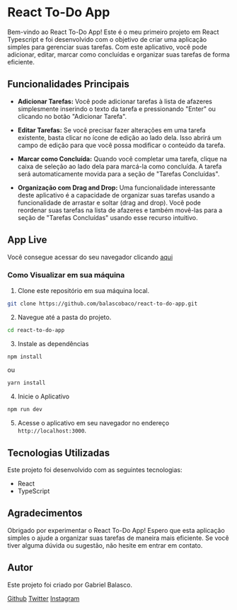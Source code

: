 # React To-Do App

Bem-vindo ao React To-Do App! Este é o meu primeiro projeto em React Typescript e foi desenvolvido com o objetivo de criar uma aplicação simples para gerenciar suas tarefas. Com este aplicativo, você pode adicionar, editar, marcar como concluídas e organizar suas tarefas de forma eficiente.

## Funcionalidades Principais

- **Adicionar Tarefas:** Você pode adicionar tarefas à lista de afazeres simplesmente inserindo o texto da tarefa e pressionando "Enter" ou clicando no botão "Adicionar Tarefa".

- **Editar Tarefas:** Se você precisar fazer alterações em uma tarefa existente, basta clicar no ícone de edição ao lado dela. Isso abrirá um campo de edição para que você possa modificar o conteúdo da tarefa.

- **Marcar como Concluída:** Quando você completar uma tarefa, clique na caixa de seleção ao lado dela para marcá-la como concluída. A tarefa será automaticamente movida para a seção de "Tarefas Concluídas".

- **Organização com Drag and Drop:** Uma funcionalidade interessante deste aplicativo é a capacidade de organizar suas tarefas usando a funcionalidade de arrastar e soltar (drag and drop). Você pode reordenar suas tarefas na lista de afazeres e também movê-las para a seção de "Tarefas Concluídas" usando esse recurso intuitivo.

## App Live

Você consegue acessar do seu navegador clicando [aqui](https://balascobaco.github.io/react-to-do-app)

### Como Visualizar em sua máquina

1. Clone este repositório em sua máquina local.

```bash
git clone https://github.com/balascobaco/react-to-do-app.git
```

2. Navegue até a pasta do projeto.

```bash
cd react-to-do-app
```

3. Instale as dependências

```bash
npm install
```

ou

```bash
yarn install
```

4. Inicie o Aplicativo

```bash
npm run dev
```

5. Acesse o aplicativo em seu navegador no endereço `http://localhost:3000`.

## Tecnologias Utilizadas

Este projeto foi desenvolvido com as seguintes tecnologias:

- React
- TypeScript

## Agradecimentos

Obrigado por experimentar o React To-Do App! Espero que esta aplicação simples o ajude a organizar suas tarefas de maneira mais eficiente. Se você tiver alguma dúvida ou sugestão, não hesite em entrar em contato.

## Autor

Este projeto foi criado por Gabriel Balasco.

[Github](https://github.com/balascobaco)
[Twitter](https://twitter.com/balascobaco)
[Instagram](https://instagram.com/balascobaco)
